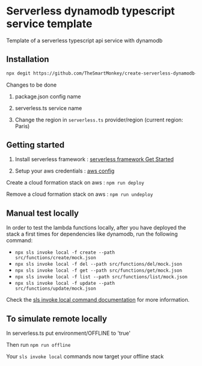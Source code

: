 # Serverless dynamodb typescript service template

Template of a serverless typescript api service with dynamodb

## Installation

```bash
npx degit https://github.com/TheSmartMonkey/create-serverless-dynamodb-ts-service serverless-ts-service
```

Changes to be done

1. package.json config name

1. serverless.ts service name

1. Change the region in `serverless.ts` provider/region (current region: Paris)

## Getting started

1. Install serverless framework : [serverless framework Get Started](https://www.serverless.com/framework/docs/getting-started)

1. Setup your aws credentials : [aws config](https://www.serverless.com/framework/docs/providers/aws/guide/credentials)

Create a cloud formation stack on aws : `npm run deploy`

Remove a cloud formation stack on aws : `npm run undeploy`

## Manual test locally

In order to test the lambda functions locally, after you have deployed the stack a first times
for dependencies like dynamodb, run the following command:

- `npx sls invoke local -f create --path src/functions/create/mock.json`
- `npx sls invoke local -f del --path src/functions/del/mock.json`
- `npx sls invoke local -f get --path src/functions/get/mock.json`
- `npx sls invoke local -f list --path src/functions/list/mock.json`
- `npx sls invoke local -f update --path src/functions/update/mock.json`

Check the [sls invoke local command documentation](https://www.serverless.com/framework/docs/providers/aws/cli-reference/invoke-local/) for more information.

## To simulate remote locally

In serverless.ts put environment/OFFLINE to 'true'

Then run `npm run offline`

Your `sls invoke local` commands now target your offline stack

